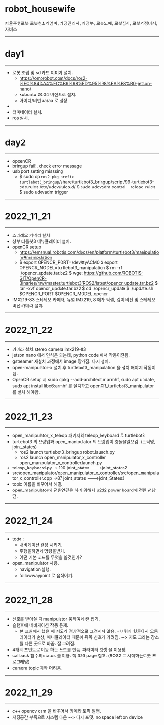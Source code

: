 # robot_housewife
자율주행로봇 로봇청소기엄마, 가정관리사, 가정부, 로봇노예, 로봇집사, 로봇가정비서, 자비스

- - -
# day1
- - -
* 로봇 조립 및 sd 카드 이미지 설치.
	* https://omorobot.com/docs/ros2-%EC%84%A4%EC%B9%98%ED%95%98%EA%B8%B0-jetson-nano/
	* xubuntu 20.04 버전으로 설치. 
	* 아이디/비번 aa/aa 로 설정
* 
* 터미네이터 설치.
* ros 설치. 
- - -
# day2
- - -
* opoenCR 
* bringup fail!. check error message
* usb port setting misssing 
	* $ sudo cp `ros2 pkg prefix turtlebot3_bringup`/share/turtlebot3_bringup/script/99-turtlebot3-cdc.rules /etc/udev/rules.d/
	  $ sudo udevadm control --reload-rules
  	  $ sudo udevadm trigger
- - -
# 2022_11_21
- - -
* 스테레오 카메라 설치 
* 상부 터틀봇3 메뉴퓰레이터 설치.
* openCR setup 
	* https://emanual.robotis.com/docs/en/platform/turtlebot3/manipulation/#manipulation
	* 	$ export OPENCR_PORT=/dev/ttyACM0
		$ export OPENCR_MODEL=turtlebot3_manipulation
		$ rm -rf ./opencr_update.tar.bz2
		$ wget https://github.com/ROBOTIS-GIT/OpenCR-Binaries/raw/master/turtlebot3/ROS2/latest/opencr_update.tar.bz2
		$ tar -xvf opencr_update.tar.bz2
		$ cd ./opencr_update
		$ ./update.sh $OPENCR_PORT $OPENCR_MODEL.opencr
* IMX219-83 스테레오 카메라, 듀얼 IMX219, 8 메가 픽셀, 깊이 비전 및 스테레오 비전
 카메라 설치.
- - - 
# 2022_11_22
- - -
* 카메라 설치.stereo camera imx219-83 
* jetson nano 에서 인식은 되는데, python code 에서 작동이안됨. 
* gstreamer 재설치 과정에서 image 망가짐. 다시 설치. 
* open-manipulator-x 설치 후 turtlebot3_manipulation 을 설치 해야지 작동이 됨. 
* OpenCR setup 시 sudo dpkg --add-architectur armhf, sudo apt update, sudo apt install libc6:armhf 를 설치하고 openCR_turtlebot3_manipulator 를 설치 해야함. 
- - -
# 2022_11_23
- - -
* open_manipulator_x_teleop 패키지의 teleop_keyboard 로 turtlebot3
* turtlebot3 의 브링업과 open_manipulator 의 브링업이 충돌을일으김. (토픽명, joint_states) 
	* ros2 launch turtlebot3_bringup robot.launch.py
	* ros2 launch open_manipulator_x_controller open_manipulator_x_controller.launch.py
* teleop_keyboard.py -> 109 joint_states --->joint_states2
* src/open_manipulator/open_manipulator_x_controller/src/open_manipulator_x_controller.cpp  ->87 joint_states --->joint_States2 
* topic 이름을 바꾸어서 해결.
* open_manipulator에 전원연결을 하기 위해서 u2d2 power board에 전원 선납땜. 
- - -
# 2022_11_24
- - -
* todo :
	* 내비게이션 완성 시키기.
	* 주행을하면서 명령을받기.
	* 어떤 기본 코드를 무엇을 쓸것인가? 
* open_manipulator 사용. 
	* navigation 실행.
	* followwaypoint 로 움직이기. 
- - -
# 2022_11_28
- - -
* 신호를 받아쓸 때 manipulator 움직여서 캔 집기. 
* 슬램후에 네비게이션 작동 문제. 
	* 본 교실에서 했을 때 지도가 정상적으로 그려지지 않음. - 바퀴가 헛돌아서 오돔 데이터가 손상, 매니퓰레이터 때문에 뒤쪽 신호가 가려짐. 
	 --> 지도 그리는 장소를 다른 곳으로 바꿈. 잘 그려짐. 
* 4개의 포인트로 이동 하는 노드를 만듬. 파라미터 겟셋 을 이용함. 
* callback 함수의 status 를 이용. 책 336 page 참고. (ROS2 로 시작하는로봇 프로그래밍)
* camera topic 제작 어려움. 
- - -
# 2022_11_29
- - -
* c++ opencv cam 을 바꾸어서 카메라 토픽 발행.
* 저장공간 부족으로 시스템 다운 --> 다시 포맷. no space left on device

